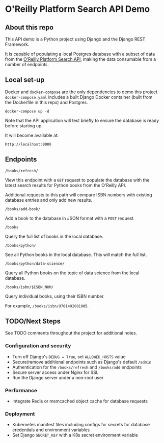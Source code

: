 # O'Reilly Platform Search API Demo

## About this repo

This API demo is a Python project using Django and the Django REST Framework.

It is capable of populating a local Postgres database with a subset of data from
the [O'Reilly Platform Search API](https://www.oreilly.com/online-learning/integration-docs/search.html), making the data consumable from a number of endpoints.

## Local set-up

Docker and `docker-compose` are the only dependencies to demo this project. 
`docker-compose.yaml` includes a built Django Docker container (built from the 
  Dockerfile in this repo) and Postgres.

```
docker-compose up -d
```

Note that the API application will test briefly to ensure the database is ready 
before starting up.

It will become available at:

```
http://localhost:8000
```

## Endpoints

```
/books/refresh/
```

View this endpoint with a `GET` request to populate the database with the latest 
search results for Python books from the O'Reilly API.

Additional requests to this path will compare ISBN numbers with existing 
database entries and only add new results.

```
/books/add-book/
```

Add a book to the database in JSON format with a `POST` request.

```
/books
```

Query the full list of books in the local database.

```
/books/python/
```

See all Python books in the local database. This will match the full list.

```
/books/python/data-science/
```

Query all Python books on the topic of data science from the local database.

```
/books/isbn/$ISBN_NUM/
```

Query individual books, using their ISBN number.

For example, `/books/isbn/9781492081005`.

## TODO/Next Steps

See TODO comments throughout the project for additional notes.

### Configuration and security
- Turn off Django's `DEBUG = True`, set `ALLOWED_HOSTS` value
- Secure/remove additional endpoints such as Django's default `/admin`
- Authentication for the `/books/refresh` and `/books/add` endpoints
- Secure server access under Nginx for SSL
- Run the Django server under a non-root user

### Performance
- Integrate Redis or memcached object cache for database requests

### Deployment
- Kubernetes manifest files including configs for secrets for database credentials and environment variables
- Set Django `SECRET_KEY` with a K8s secret environment variable


